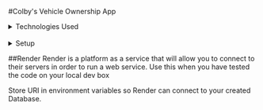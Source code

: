 #Colby's Vehicle Ownership App

<details>
<summary>Technologies Used</summary>
  1. Node.js
  2. MongoDB
  3. Express.js
  4. Embedded JavaScript (EJS)
  5. Nodemon
  6. env
  7. Render (PaaS)
</details>
<br>

<details>
  <summary>Setup</summary>
  1. Create a Repository on GitHub
    . Choose a name, GNU License, Select README.md, Node Library
  2. Proceed to Local Machine (Can use *VS Code*)
    .Open Terminal and type `git clone` with link to GitHub Repo
    .Open Directory that was created and load dependencies/packages.
  3. Create an ENV file to store MongoDB URI varible with username and password, store in gitignore file so it stays private.
     .Create database on MongoDB Atlas
  4. Test code on local dev box before committing to GitHub
</details>

##Render
Render is a platform as a service that will allow you to connect to their servers in order to run a web service. Use this when you have tested the code on your local dev box

Store URI in environment variables so Render can connect to your created Database.
